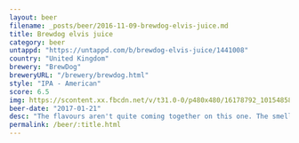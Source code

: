 ```yaml
---
layout: beer
filename: _posts/beer/2016-11-09-brewdog-elvis-juice.md
title: Brewdog elvis juice
category: beer
untappd: "https://untappd.com/b/brewdog-elvis-juice/1441008"
country: "United Kingdom"
brewery: "BrewDog"
breweryURL: "/brewery/brewdog.html"
style: "IPA - American"
score: 6.5
img: https://scontent.xx.fbcdn.net/v/t31.0-0/p480x480/16178792_10154858216228745_3699954471338840932_o.jpg?_nc_cat=108&_nc_ohc=_27iGZpFUeIAQks22HsN4CbrkUM6lZHo3WagHxt2Bdz-XImpway-gdtFw&_nc_ht=scontent.xx&oh=511137d1c9275d0d2bf49689a30c736c&oe=5E831C02
beer-date: "2017-01-21"
desc: "The flavours aren't quite coming together on this one. The smell works but there's just too much bitterness from the grapefruit"
permalink: /beer/:title.html
---
```

